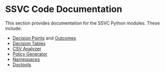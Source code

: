 # SSVC Code Documentation

This section provides documentation for the SSVC Python modules.
These include:

- [Decision Points](decision_points.md) and [Outcomes](outcomes.md) 
- [Decision Tables](decision_tables.md)
- [CSV Analyzer](analyze_csv.md)
- [Policy Generator](policy_generator.md)
- [Namespaces](namespaces.md)
- [Doctools](doctools.md)
